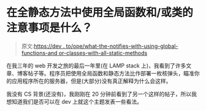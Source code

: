 # 在全静态方法中使用全局函数和/或类的注意事项是什么？

> 原文:[https://dev . to/ope/what-the-notifies-with-using-global-functions-and or-classes-with-all-static-methods](https://dev.to/ope/what-are-the-caveats-with-using-global-functions-andor-classes-with-all-static-methods)

在我三年的 web 开发之旅的最后一年里(在 LAMP stack 上)，我看到了许多文章、博客帖子等。程序员把使用全局函数和静态方法比作部署一枚核弹头，瞄准你的应用程序所在的服务器，但是(大部分)没有真正解释为什么会这样。

我没有 CS 背景(还没有)，我刚刚在 20 分钟前看到了另一个这样的帖子，所以我想知道我们是否可以在 dev 上就这个主题发表一些看法。